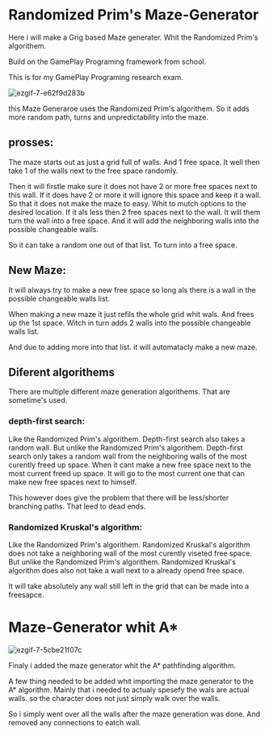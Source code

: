 # Randomized Prim's Maze-Generator

Here i will make a Grig based Maze generater.
Whit the Randomized Prim's algorithem.

Build on the GamePlay Programing framework from school.

This is for my GamePlay Programing research exam.

![ezgif-7-e62f9d283b](https://user-images.githubusercontent.com/24572084/150207546-5af80af5-586e-4e95-a4fd-2b6b7796210e.gif)

this Maze Generaroe uses the Randomized Prim's algorithem. So it adds more random path, turns and unpredictability into the maze.

## prosses:

The maze starts out as just a grid full of walls. And 1 free space.
It well then take 1 of the walls next to the free space randomly.

Then it will firstle make sure it does not have 2 or more free spaces next to this wall.
If it does have 2 or more it will ignore this space and keep it a wall. 
So that it does not make the maze to easy. Whit to mutch options to the desired location.
If it als less then 2 free spaces next to the wall. It will them turn the wall into a free space.
And it will add the neighboring walls into the possible changeable walls.

So it can take a random one out of that list. To turn into a free space.


## New Maze:

It will always try to make a new free space so long als there is a wall in the possible changeable walls list.

When making a new maze it just refils the whole grid whit wals. And frees up the 1st space. Witch in turn adds 2 walls into the possible changeable walls list.

And due to adding more into that list. it will automatacly make a new maze.

## Diferent algorithems

There are multiple different maze generation algorithems. That are sometime's used.

###  depth-first search:
Like the Randomized Prim's algorithem. Depth-first search also takes a random wall. 
But unlike the Randomized Prim's algorithem. Depth-first search only takes a random wall from the neighboring walls of the most curently freed up space.
When it cant make a new free space next to the most current freed up space. It will go to the most current one that can make new free spaces next to himself.

This however does give the problem that there will be less/shorter branching paths. That leed to dead ends.

###  Randomized Kruskal's algorithm:
Like the Randomized Prim's algorithem. Randomized Kruskal's algorithm does not take a neighboring wall of the most curently viseted free space.
But unlike the Randomized Prim's algorithem. Randomized Kruskal's algorithm does also not take a wall next to a already opend free space.

It will take absolutely any wall still left in the grid that can be made into a freesapce.

# Maze-Generator whit A*

![ezgif-7-5cbe21f07c](https://user-images.githubusercontent.com/24572084/150222048-7bf05f3f-17ef-4867-8d15-8b6d9e6f5d46.gif)

Finaly i added the maze generator whit the A* pathfinding algorithm.

A few thing needed to be added whit importing the maze generator to the A* algorithm.
Mainly that i needed to actualy spesefy the wals are actual walls. so the character does not just simply walk over the walls.

So i simply went over all the walls after the maze generation was done. And removed any connections to eatch wall.
